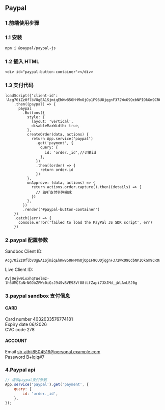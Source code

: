 ## Paypal

### 1.前端使用步骤

### 1.1 安装

```
npm i @paypal/paypal-js
```

### 1.2 插入 HTML

```
<div id="paypal-button-container"></div>
```

### 1.3 支付代码

```
loadScript({'client-id': 'Acg70iZz0flbVOgEA1SjmiqEhKw850HHMnOjOp1F96UOjqgnF372WxO9QcbNPIOkGm9CROrrGYFmQ6Yh'})
    .then((paypal) => {
      paypal
        .Buttons({
          style: {
            layout: 'vertical',
            disableMaxWidth: true,
          },
          createOrder(data, actions) {
            return App.service('paypal')
              .get('payment', {
                query: {
                  id: 'order._id',//订单id
                },
              })
              .then((order) => {
                return order.id
              })
          },
          onApprove: (data, actions) => {
            return actions.order.capture().then((details) => {
              // 监听支付事件完成
            })
          },
        })
        .render('#paypal-button-container')
    })
    .catch((err) => {
      console.error('failed to load the PayPal JS SDK script', err)
    })
```

### 2.paypal 配置参数

Sandbox
Client ID:

```
Acg70iZz0flbVOgEA1SjmiqEhKw850HHMnOjOp1F96UOjqgnF372WxO9QcbNPIOkGm9CROrrGYFmQ6Yh
```

Live
Client ID:

```
AVj0ejw9ioxhqTWelmz-1h6UMQZaNrNGObZFWc0iQzJ94SvBVE98Vf88tLfZapi7JXJMd_jWLAmLEJ0g
```

### 3.paypal sandbox 支付信息

#### CARD

Card number 4032033576774181  
Expiry date 06/2026  
CVC code 278

#### ACCOUNT

Email
sb-athji8504516@personal.example.com  
Password
B+lqiq#7

### 4.Paypal api

```js
// 请求paypal支付参数
App.service('paypal').get('payment', {
    query: {
        id: 'order._id',
    },
});
```
